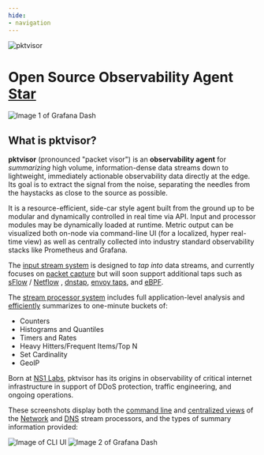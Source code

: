 ```yaml
---
hide:
- navigation
---
```


<script async defer src="https://buttons.github.io/buttons.js"></script>
![pktvisor](https://raw.githubusercontent.com/ns1labs/pktvisor/develop/docs/images/pktvisor-header.png)

# Open Source Observability Agent <a class="github-button" href="https://github.com/ns1labs/pktvisor" data-size="large" aria-label="Star ns1labs/pktvisor on GitHub">Star</a>

![Image 1 of Grafana Dash](https://raw.githubusercontent.com/ns1labs/pktvisor/develop/docs/images/pktvisor-grafana-screenshot1.png)

## What is pktvisor?



**pktvisor** (pronounced "packet visor") is an **observability agent** for _summarizing_ high volume, information-dense data streams down to lightweight, immediately actionable observability data directly at the edge. Its goal is to extract the signal from the noise, separating the needles from the haystacks as close to the source as possible.

It is a resource-efficient, side-car style agent built from the ground up to be modular and dynamically controlled in real time via API. Input and processor modules may be dynamically loaded at runtime. Metric output can be visualized both on-node via command-line UI (for a localized, hyper real-time view) as well as centrally collected into industry standard observability stacks like Prometheus and Grafana.

The [input stream system](src/inputs) is designed to _tap into_ data streams, and currently focuses
on [packet capture](https://en.wikipedia.org/wiki/Packet_analyzer) but will soon support additional taps such as [sFlow](https://en.wikipedia.org/wiki/SFlow) / [Netflow](https://en.wikipedia.org/wiki/NetFlow)
, [dnstap](https://dnstap.info/), [envoy taps](https://www.envoyproxy.io/docs/envoy/latest/operations/traffic_tapping), and [eBPF](https://ebpf.io/).

The [stream processor system](src/handlers) includes full application-level analysis and [efficiently](https://en.wikipedia.org/wiki/Streaming_algorithm) summarizes to one-minute buckets of:

* Counters
* Histograms and Quantiles
* Timers and Rates
* Heavy Hitters/Frequent Items/Top N
* Set Cardinality
* GeoIP

Born at [NS1 Labs](https://ns1.com/labs), pktvisor has its origins in observability of critical internet infrastructure in support of DDoS protection, traffic
engineering, and ongoing operations.

These screenshots display both the [command line](golang/) and [centralized views](centralized_collection/) of
the [Network](src/handlers/net) and [DNS](src/handlers/dns) stream processors, and the types of summary information provided:

![Image of CLI UI](https://raw.githubusercontent.com/ns1labs/pktvisor/develop/docs/images/pktvisor3-cli-ui-screenshot.png)
![Image 2 of Grafana Dash](https://raw.githubusercontent.com/ns1labs/pktvisor/develop/docs/images/pktvisor-grafana-screenshot2.png)

